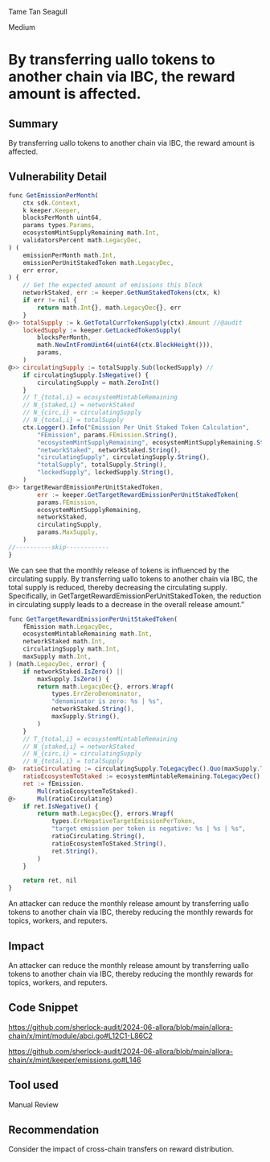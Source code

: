 Tame Tan Seagull

Medium

# By transferring uallo tokens to another chain via IBC, the reward amount is affected.


## Summary
By transferring uallo tokens to another chain via IBC, the reward amount is affected.
## Vulnerability Detail
```javascript
func GetEmissionPerMonth(
	ctx sdk.Context,
	k keeper.Keeper,
	blocksPerMonth uint64,
	params types.Params,
	ecosystemMintSupplyRemaining math.Int,
	validatorsPercent math.LegacyDec,
) (
	emissionPerMonth math.Int,
	emissionPerUnitStakedToken math.LegacyDec,
	err error,
) {
	// Get the expected amount of emissions this block
	networkStaked, err := keeper.GetNumStakedTokens(ctx, k) 
	if err != nil {
		return math.Int{}, math.LegacyDec{}, err
	}
@>>	totalSupply := k.GetTotalCurrTokenSupply(ctx).Amount //@audit 
	lockedSupply := keeper.GetLockedTokenSupply(
		blocksPerMonth,
		math.NewIntFromUint64(uint64(ctx.BlockHeight())),
		params,
	)
@>>	circulatingSupply := totalSupply.Sub(lockedSupply) //
	if circulatingSupply.IsNegative() {
		circulatingSupply = math.ZeroInt()
	}
	// T_{total,i} = ecosystemMintableRemaining
	// N_{staked,i} = networkStaked
	// N_{circ,i} = circulatingSupply
	// N_{total,i} = totalSupply
	ctx.Logger().Info("Emission Per Unit Staked Token Calculation",
		"FEmission", params.FEmission.String(),
		"ecosystemMintSupplyRemaining", ecosystemMintSupplyRemaining.String(),
		"networkStaked", networkStaked.String(),
		"circulatingSupply", circulatingSupply.String(),
		"totalSupply", totalSupply.String(),
		"lockedSupply", lockedSupply.String(),
	)
@>>	targetRewardEmissionPerUnitStakedToken, 
		err := keeper.GetTargetRewardEmissionPerUnitStakedToken(
		params.FEmission,
		ecosystemMintSupplyRemaining,
		networkStaked,
		circulatingSupply,
		params.MaxSupply, 
	)
//----------skip------------
}
```
We can see that the monthly release of tokens is influenced by the circulating supply. By transferring uallo tokens to another chain via IBC, the total supply is reduced, thereby decreasing the circulating supply. Specifically, in GetTargetRewardEmissionPerUnitStakedToken, the reduction in circulating supply leads to a decrease in the overall release amount.”
```javascript
func GetTargetRewardEmissionPerUnitStakedToken(
	fEmission math.LegacyDec,
	ecosystemMintableRemaining math.Int,
	networkStaked math.Int,
	circulatingSupply math.Int,
	maxSupply math.Int,
) (math.LegacyDec, error) {
	if networkStaked.IsZero() ||
		maxSupply.IsZero() {
		return math.LegacyDec{}, errors.Wrapf(
			types.ErrZeroDenominator,
			"denominator is zero: %s | %s",
			networkStaked.String(),
			maxSupply.String(),
		)
	}
	// T_{total,i} = ecosystemMintableRemaining
	// N_{staked,i} = networkStaked
	// N_{circ,i} = circulatingSupply
	// N_{total,i} = totalSupply
@>	ratioCirculating := circulatingSupply.ToLegacyDec().Quo(maxSupply.ToLegacyDec())
	ratioEcosystemToStaked := ecosystemMintableRemaining.ToLegacyDec().Quo(networkStaked.ToLegacyDec())
	ret := fEmission.
		Mul(ratioEcosystemToStaked).
@>		Mul(ratioCirculating)
	if ret.IsNegative() {
		return math.LegacyDec{}, errors.Wrapf(
			types.ErrNegativeTargetEmissionPerToken,
			"target emission per token is negative: %s | %s | %s",
			ratioCirculating.String(),
			ratioEcosystemToStaked.String(),
			ret.String(),
		)
	}

	return ret, nil
}
```
An attacker can reduce the monthly release amount by transferring uallo tokens to another chain via IBC, thereby reducing the monthly rewards for topics, workers, and reputers.




## Impact
An attacker can reduce the monthly release amount by transferring uallo tokens to another chain via IBC, thereby reducing the monthly rewards for topics, workers, and reputers.
## Code Snippet
https://github.com/sherlock-audit/2024-06-allora/blob/main/allora-chain/x/mint/module/abci.go#L12C1-L86C2

https://github.com/sherlock-audit/2024-06-allora/blob/main/allora-chain/x/mint/keeper/emissions.go#L146
## Tool used

Manual Review

## Recommendation
Consider the impact of cross-chain transfers on reward distribution.
